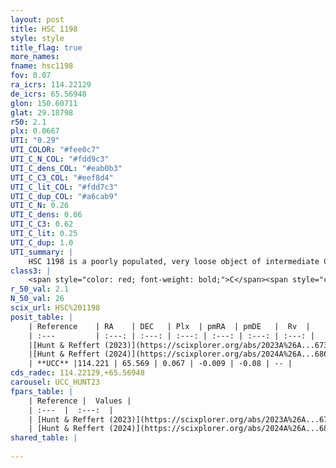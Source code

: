 ```yaml
---
layout: post
title: HSC 1198
style: style
title_flag: true
more_names: 
fname: hsc1198
fov: 0.07
ra_icrs: 114.22129
de_icrs: 65.56948
glon: 150.60711
glat: 29.18798
r50: 2.1
plx: 0.0667
UTI: "0.29"
UTI_COLOR: "#fee0c7"
UTI_C_N_COL: "#fdd9c3"
UTI_C_dens_COL: "#eab0b3"
UTI_C_C3_COL: "#eef8d4"
UTI_C_lit_COL: "#fdd7c3"
UTI_C_dup_COL: "#a6cab9"
UTI_C_N: 0.26
UTI_C_dens: 0.06
UTI_C_C3: 0.62
UTI_C_lit: 0.25
UTI_C_dup: 1.0
UTI_summary: |
    HSC 1198 is a poorly populated, very loose object of intermediate C3 quality. It was recently reported in the literature.
class3: |
    <span style="color: red; font-weight: bold;">C</span><span style="color: green; font-weight: bold;">A</span>
r_50_val: 2.1
N_50_val: 26
scix_url: HSC%201198
posit_table: |
    | Reference    | RA    | DEC   | Plx  | pmRA  | pmDE   |  Rv  |
    | :---         | :---: | :---: | :---: | :---: | :---: | :---: |
    |[Hunt & Reffert (2023)](https://scixplorer.org/abs/2023A%26A...673A.114H) | 114.206 | 65.563 | 0.097 | 0.071 | -0.105 | -22.792 |
    |[Hunt & Reffert (2024)](https://scixplorer.org/abs/2024A%26A...686A..42H) | 114.206 | 65.563 | 0.097 | 0.071 | -0.105 | -22.792 |
    | **UCC** |114.221 | 65.569 | 0.067 | -0.009 | -0.08 | -- | 
cds_radec: 114.22129,+65.56948
carousel: UCC_HUNT23
fpars_table: |
    | Reference |  Values |
    | :---  |  :---:  |
    | [Hunt & Reffert (2023)](https://scixplorer.org/abs/2023A%26A...673A.114H) | `AV50=4.113, diffAV50=1.265, MOD50=13.708, logAge50=9.152` |
    | [Hunt & Reffert (2024)](https://scixplorer.org/abs/2024A%26A...686A..42H) | `MassJ=567.392` |
shared_table: |
    
---
```

